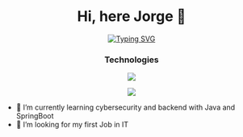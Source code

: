 
<h1 align="center"> <b>Hi, here Jorge 👋</b></h1>
<p align="center">
  <a href="https://git.io/typing-svg" ><img src="https://readme-typing-svg.herokuapp.com?font=Fira+Code&pause=1000&random=false&width=435&lines=Software+Engineering+Student;Java+Back-end" alt="Typing SVG" /></a>
</p>

<h3 align="center">Technologies</h3>
<p align="center">
  <a href="https://skillicons.dev" align="center">
    <img src="https://skillicons.dev/icons?i=java,py,git,bootstrap,css,figma,github,html,idea,java,js,linux,mysql,postman,react,&perline=15" />
  </a>
</p>
<div align="center">
    <img src="https://github-readme-stats.anuraghazra1.vercel.app/api/top-langs/?username=JorgeRmz16&theme=dark&hide_border=false&no-bg=true&no-frame=true&langs_count=11"/>
</div>


<!--Intro start-->
 - 🌱 I’m currently learning cybersecurity and backend with Java and SpringBoot
 - 🤔 I’m looking for my first Job in IT
<!--Intro end-->
